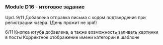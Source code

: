### Module D16 - итоговое задание

Upd. 9/11 
Добавлена отправка письма с кодом подтвердения при регистрации юзера. (День прожит не зря!)


6/11
Кнопка ютуба добавлена, а также возможность заливать картинки в посты
Корректное отображение имени категории в шаблоне



